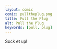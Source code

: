 ```yaml
---
layout: comic
comic: pulltheplug.png
title: Pull the Plug
alt: Pull the Plug
keywords: [pull, plug]
---
```


Sock et up!